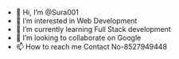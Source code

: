 - 👋 Hi, I’m @Sura001
- 👀 I’m interested in Web Development
- 🌱 I’m currently learning Full Stack development
- 💞️ I’m looking to collaborate on Google
- 📫 How to reach me Contact No-8527949448

<!---
Sura001/Sura001 is a ✨ special ✨ repository because its `README.md` (this file) appears on your GitHub profile.
You can click the Preview link to take a look at your changes.
--->
